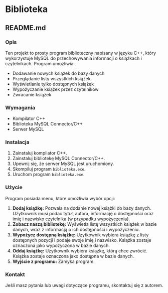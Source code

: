 # Biblioteka
## README.md

### Opis

Ten projekt to prosty program biblioteczny napisany w języku C++, który wykorzystuje MySQL do przechowywania informacji o książkach i czytelnikach. Program umożliwia:

* Dodawanie nowych książek do bazy danych
* Przeglądanie listy wszystkich książek
* Wyświetlanie tylko dostępnych książek
* Wypożyczanie książek przez czytelników
* Zwracanie książek

### Wymagania

* Kompilator C++
* Biblioteka MySQL Connector/C++ 
* Serwer MySQL

### Instalacja

1. Zainstaluj kompilator C++.
2. Zainstaluj bibliotekę MySQL Connector/C++.
3. Upewnij się, że serwer MySQL jest uruchomiony.
4. Skompiluj program `biblioteka.exe`.
5. Uruchom program `biblioteka.exe`.

### Użycie

Program posiada menu, które umożliwia wybór opcji:

1. **Dodaj książkę:** Pozwala na dodanie nowej książki do bazy danych. Użytkownik musi podać tytuł, autora, informację o dostępności oraz imię i nazwisko czytelnika (w przypadku wypożyczenia).
2. **Zobacz naszą bibliotekę:** Wyświetla listę wszystkich książek w bazie danych, wraz z informacją o ich dostępności i wypożyczeniu.
3. **Wypożycz dostępną książkę:** Użytkownik wybiera książkę z listy dostępnych pozycji i podaje swoje imię i nazwisko. Książka zostaje oznaczona jako wypożyczona w bazie danych.
4. **Oddaj książkę:** Użytkownik wybiera książkę, którą chce zwrócić. Książka zostaje oznaczona jako dostępna w bazie danych.
5. **Wyjście z programu:** Zamyka program.

### Kontakt

Jeśli masz pytania lub uwagi dotyczące programu, skontaktuj się z autorem.
